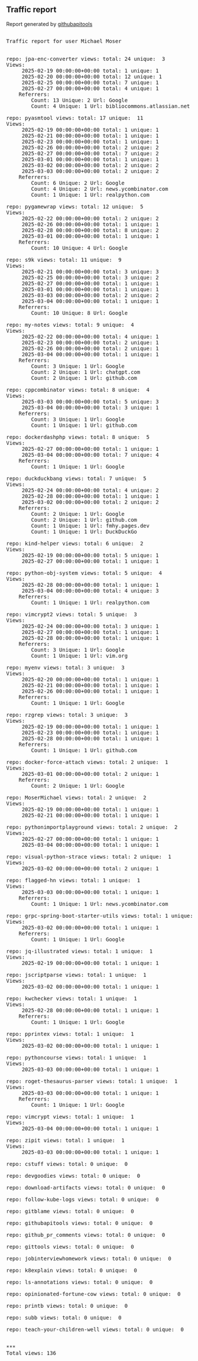 <h2> Traffic report </h2>

Report generated by <a href="https://github.com/MoserMichael/githubapitools">githubapitools</a>

<pre>

Traffic report for user Michael Moser


repo: jpa-enc-converter views: total: 24 unique:  3
Views:
	 2025-02-19 00:00:00+00:00 total: 1 unique: 1
	 2025-02-20 00:00:00+00:00 total: 12 unique: 1
	 2025-02-25 00:00:00+00:00 total: 7 unique: 1
	 2025-02-27 00:00:00+00:00 total: 4 unique: 1
	Referrers:
		Count: 13 Unique: 2 Url: Google
		Count: 4 Unique: 1 Url: bibliocommons.atlassian.net

repo: pyasmtool views: total: 17 unique:  11
Views:
	 2025-02-19 00:00:00+00:00 total: 1 unique: 1
	 2025-02-21 00:00:00+00:00 total: 1 unique: 1
	 2025-02-23 00:00:00+00:00 total: 1 unique: 1
	 2025-02-26 00:00:00+00:00 total: 2 unique: 2
	 2025-02-27 00:00:00+00:00 total: 7 unique: 2
	 2025-03-01 00:00:00+00:00 total: 1 unique: 1
	 2025-03-02 00:00:00+00:00 total: 2 unique: 2
	 2025-03-03 00:00:00+00:00 total: 2 unique: 2
	Referrers:
		Count: 6 Unique: 2 Url: Google
		Count: 4 Unique: 2 Url: news.ycombinator.com
		Count: 1 Unique: 1 Url: realpython.com

repo: pygamewrap views: total: 12 unique:  5
Views:
	 2025-02-22 00:00:00+00:00 total: 2 unique: 2
	 2025-02-26 00:00:00+00:00 total: 1 unique: 1
	 2025-02-28 00:00:00+00:00 total: 8 unique: 2
	 2025-03-01 00:00:00+00:00 total: 1 unique: 1
	Referrers:
		Count: 10 Unique: 4 Url: Google

repo: s9k views: total: 11 unique:  9
Views:
	 2025-02-21 00:00:00+00:00 total: 3 unique: 3
	 2025-02-25 00:00:00+00:00 total: 3 unique: 2
	 2025-02-27 00:00:00+00:00 total: 1 unique: 1
	 2025-03-01 00:00:00+00:00 total: 1 unique: 1
	 2025-03-03 00:00:00+00:00 total: 2 unique: 2
	 2025-03-04 00:00:00+00:00 total: 1 unique: 1
	Referrers:
		Count: 10 Unique: 8 Url: Google

repo: my-notes views: total: 9 unique:  4
Views:
	 2025-02-22 00:00:00+00:00 total: 4 unique: 1
	 2025-02-23 00:00:00+00:00 total: 2 unique: 1
	 2025-02-26 00:00:00+00:00 total: 2 unique: 1
	 2025-03-04 00:00:00+00:00 total: 1 unique: 1
	Referrers:
		Count: 3 Unique: 1 Url: Google
		Count: 2 Unique: 1 Url: chatgpt.com
		Count: 2 Unique: 1 Url: github.com

repo: cppcombinator views: total: 8 unique:  4
Views:
	 2025-03-03 00:00:00+00:00 total: 5 unique: 3
	 2025-03-04 00:00:00+00:00 total: 3 unique: 1
	Referrers:
		Count: 3 Unique: 1 Url: Google
		Count: 1 Unique: 1 Url: github.com

repo: dockerdashphp views: total: 8 unique:  5
Views:
	 2025-02-27 00:00:00+00:00 total: 1 unique: 1
	 2025-03-04 00:00:00+00:00 total: 7 unique: 4
	Referrers:
		Count: 1 Unique: 1 Url: Google

repo: duckduckbang views: total: 7 unique:  5
Views:
	 2025-02-24 00:00:00+00:00 total: 4 unique: 2
	 2025-02-28 00:00:00+00:00 total: 1 unique: 1
	 2025-03-02 00:00:00+00:00 total: 2 unique: 2
	Referrers:
		Count: 2 Unique: 1 Url: Google
		Count: 2 Unique: 1 Url: github.com
		Count: 1 Unique: 1 Url: fmhy.pages.dev
		Count: 1 Unique: 1 Url: DuckDuckGo

repo: kind-helper views: total: 6 unique:  2
Views:
	 2025-02-19 00:00:00+00:00 total: 5 unique: 1
	 2025-02-27 00:00:00+00:00 total: 1 unique: 1

repo: python-obj-system views: total: 5 unique:  4
Views:
	 2025-02-28 00:00:00+00:00 total: 1 unique: 1
	 2025-03-04 00:00:00+00:00 total: 4 unique: 3
	Referrers:
		Count: 1 Unique: 1 Url: realpython.com

repo: vimcrypt2 views: total: 5 unique:  3
Views:
	 2025-02-24 00:00:00+00:00 total: 3 unique: 1
	 2025-02-27 00:00:00+00:00 total: 1 unique: 1
	 2025-02-28 00:00:00+00:00 total: 1 unique: 1
	Referrers:
		Count: 3 Unique: 1 Url: Google
		Count: 1 Unique: 1 Url: vim.org

repo: myenv views: total: 3 unique:  3
Views:
	 2025-02-20 00:00:00+00:00 total: 1 unique: 1
	 2025-02-21 00:00:00+00:00 total: 1 unique: 1
	 2025-02-26 00:00:00+00:00 total: 1 unique: 1
	Referrers:
		Count: 1 Unique: 1 Url: Google

repo: rzgrep views: total: 3 unique:  3
Views:
	 2025-02-19 00:00:00+00:00 total: 1 unique: 1
	 2025-02-23 00:00:00+00:00 total: 1 unique: 1
	 2025-02-28 00:00:00+00:00 total: 1 unique: 1
	Referrers:
		Count: 1 Unique: 1 Url: github.com

repo: docker-force-attach views: total: 2 unique:  1
Views:
	 2025-03-01 00:00:00+00:00 total: 2 unique: 1
	Referrers:
		Count: 2 Unique: 1 Url: Google

repo: MoserMichael views: total: 2 unique:  2
Views:
	 2025-02-19 00:00:00+00:00 total: 1 unique: 1
	 2025-02-21 00:00:00+00:00 total: 1 unique: 1

repo: pythonimportplayground views: total: 2 unique:  2
Views:
	 2025-02-27 00:00:00+00:00 total: 1 unique: 1
	 2025-03-04 00:00:00+00:00 total: 1 unique: 1

repo: visual-python-strace views: total: 2 unique:  1
Views:
	 2025-03-02 00:00:00+00:00 total: 2 unique: 1

repo: flagged-hn views: total: 1 unique:  1
Views:
	 2025-03-03 00:00:00+00:00 total: 1 unique: 1
	Referrers:
		Count: 1 Unique: 1 Url: news.ycombinator.com

repo: grpc-spring-boot-starter-utils views: total: 1 unique:  1
Views:
	 2025-03-02 00:00:00+00:00 total: 1 unique: 1
	Referrers:
		Count: 1 Unique: 1 Url: Google

repo: jq-illustrated views: total: 1 unique:  1
Views:
	 2025-02-19 00:00:00+00:00 total: 1 unique: 1

repo: jscriptparse views: total: 1 unique:  1
Views:
	 2025-03-02 00:00:00+00:00 total: 1 unique: 1

repo: kwchecker views: total: 1 unique:  1
Views:
	 2025-02-28 00:00:00+00:00 total: 1 unique: 1
	Referrers:
		Count: 1 Unique: 1 Url: Google

repo: pprintex views: total: 1 unique:  1
Views:
	 2025-03-02 00:00:00+00:00 total: 1 unique: 1

repo: pythoncourse views: total: 1 unique:  1
Views:
	 2025-03-03 00:00:00+00:00 total: 1 unique: 1

repo: roget-thesaurus-parser views: total: 1 unique:  1
Views:
	 2025-03-03 00:00:00+00:00 total: 1 unique: 1
	Referrers:
		Count: 1 Unique: 1 Url: Google

repo: vimcrypt views: total: 1 unique:  1
Views:
	 2025-03-04 00:00:00+00:00 total: 1 unique: 1

repo: zipit views: total: 1 unique:  1
Views:
	 2025-03-03 00:00:00+00:00 total: 1 unique: 1

repo: cstuff views: total: 0 unique:  0

repo: devgoodies views: total: 0 unique:  0

repo: download-artifacts views: total: 0 unique:  0

repo: follow-kube-logs views: total: 0 unique:  0

repo: gitblame views: total: 0 unique:  0

repo: githubapitools views: total: 0 unique:  0

repo: github_pr_comments views: total: 0 unique:  0

repo: gittools views: total: 0 unique:  0

repo: jobinterviewhomework views: total: 0 unique:  0

repo: k8explain views: total: 0 unique:  0

repo: ls-annotations views: total: 0 unique:  0

repo: opinionated-fortune-cow views: total: 0 unique:  0

repo: printb views: total: 0 unique:  0

repo: subb views: total: 0 unique:  0

repo: teach-your-children-well views: total: 0 unique:  0


***
Total views: 136
